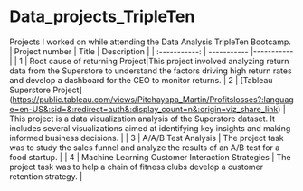 # Data_projects_TripleTen
Projects I worked on while attending the Data Analysis TripleTen Bootcamp.
| Project number | Title | Description |
| :-----------: | ----------- |----------- |
| 1 | Root cause of returning Project|This project involved analyzing return data from the Superstore to understand the factors driving high return rates and develop a dashboard for the CEO to monitor returns.
| 2 | [Tableau Superstore Project] (https://public.tableau.com/views/Pitchayapa_Martin/Profitslosses?:language=en-US&:sid=&:redirect=auth&:display_count=n&:origin=viz_share_link) | This project is a data visualization analysis of the Superstore dataset. It includes several visualizations aimed at identifying key insights and making informed business decisions.
 |
| 3 | A/A/B Test Analysis | The project task was to study the sales funnel and analyze the results of an A/B test for a food startup. |
| 4 | Machine Learning Customer Interaction Strategies | The project task was to help a chain of fitness clubs develop a customer retention strategy. |
